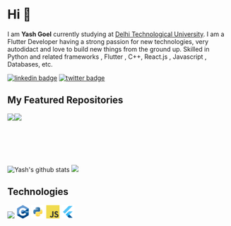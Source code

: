 # Hi 👋

<!--
**abhibalani/abhibalani** is a ✨ _special_ ✨ repository because its `README.md` (this file) appears on your GitHub profile.
-->

I am **Yash Goel** currently studying at [Delhi Technological University](http://dtu.ac.in/). I am a Flutter Developer having a strong passion for new technologies, very autodidact and love to build new things from the ground up. 
Skilled in Python and related frameworks , Flutter , C++, React.js , Javascript , Databases, etc.

[![linkedin badge](https://img.shields.io/badge/Yash_Goel-30302f?style=flat&logo=linkedin)](https://www.linkedin.com/in/yash-goel-78298a192)
[![twitter badge](https://img.shields.io/badge/@yashgoel-30302f?style=flat&logo=twitter)](https://twitter.com/goelyashgoel30)

<!--Checkout my blog: [OddBlogger.com](https://oddblogger.com)-->

<!--[Customize your Github Profile](https://oddblogger.com/personalizing-github-profile/)-->

## My Featured Repositories

<a href="https://github.com/yash261/near-me">
  <img align="left" src="https://github-readme-stats.vercel.app/api/pin/?username=yash261&repo=near-me" />
</a>
<a href="https://github.com/yash261/covid_tracker">
  <img align="left" src="https://github-readme-stats.vercel.app/api/pin/?username=yash261&repo=covid_tracker" />
</a>

<br><br><br><br><br><br>


![Yash's github stats](https://github-readme-stats.vercel.app/api?username=yash261&show_icons=true&hide_border=true&count_private=true&theme=dark)
![](https://github-readme-stats.vercel.app/api/top-langs/?username=yash261&show_icons=true&hide_border=true&count_private=true&theme=dark)


## Technologies 


<img height="30" src="https://upload.wikimedia.org/wikipedia/commons/thumb/2/20/Bash_Logo_black_and_white_icon_only.svg/1200px-Bash_Logo_black_and_white_icon_only.svg.png"> <img height="30" src="https://raw.githubusercontent.com/github/explore/80688e429a7d4ef2fca1e82350fe8e3517d3494d/topics/cpp/cpp.png"> 
<img height="30" src="https://raw.githubusercontent.com/github/explore/80688e429a7d4ef2fca1e82350fe8e3517d3494d/topics/python/python.png"> 
<img height="30" src="https://raw.githubusercontent.com/github/explore/80688e429a7d4ef2fca1e82350fe8e3517d3494d/topics/javascript/javascript.png"> 
<img height="30" src="https://raw.githubusercontent.com/github/explore/80688e429a7d4ef2fca1e82350fe8e3517d3494d/topics/flutter/flutter.png">
